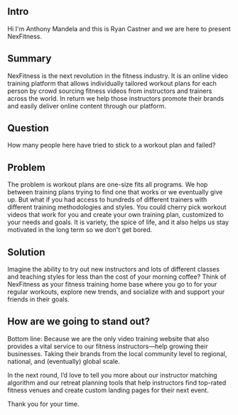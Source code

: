 ## Intro
Hi I'm Anthony Mandela and this is Ryan Castner and we are here to present NexFitness.

## Summary
NexFitness is the next revolution in the fitness industry. It is an online video training platform that allows individually tailored workout plans for each person by crowd sourcing fitness videos from instructors and trainers across the world. In return we help those instructors promote their brands and easily deliver online content through our platform.

## Question
How many people here have tried to stick to a workout plan and failed?

## Problem
The problem is workout plans are one-size fits all programs. We hop between training plans trying to find one that works or we eventually give up. But what if you had access to hundreds of different trainers with different training methodologies and styles. You could cherry pick workout videos that work for you and create your own training plan, customized to your needs and goals. It is variety, the spice of life, and it also helps us stay motivated in the long term so we don't get bored.

## Solution
Imagine the ability to try out new instructors and lots of different classes and teaching styles for less than the cost of your morning coffee? Think of NexFitness as your fitness training home base where you go to for your regular workouts, explore new trends, and socialize with and support your friends in their goals.

## How are we going to stand out?
Bottom line: Because we are the only video training website that also provides a vital service to our fitness instructors—help growing their businesses. Taking their brands from the local community level to regional, national, and (eventually) global scale.


In the next round, I’d love to tell you more about our instructor matching algorithm and our retreat planning tools that help instructors find top-rated fitness venues and create custom landing pages for their next event.

Thank you for your time.
